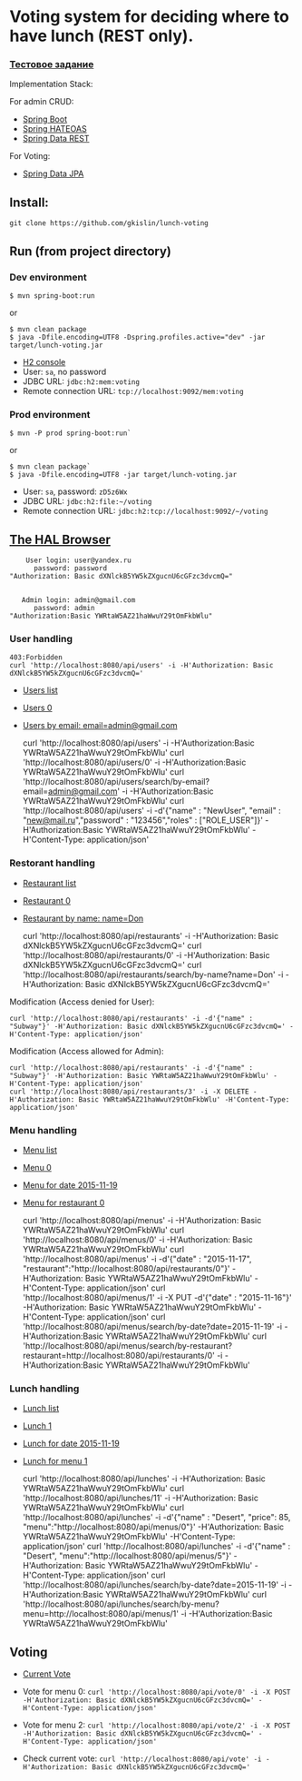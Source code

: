 Voting system for deciding where to have lunch (REST only).
==================

### <a href="https://gist.github.com/juozapas/f20b55e4568d7f5c63b1">Тестовое задание</a>

Implementation Stack:

For admin CRUD:
- <a href="http://projects.spring.io/spring-boot/">Spring Boot</a>
- <a href="http://projects.spring.io/spring-hateoas/">Spring HATEOAS</a>
- <a href="http://projects.spring.io/spring-data-rest/">Spring Data REST</a>

For Voting:
- <a href="http://projects.spring.io/spring-data-jpa/">Spring Data JPA</a>

## Install:

    git clone https://github.com/gkislin/lunch-voting

## Run (from project directory)

### Dev environment

    $ mvn spring-boot:run

or

    $ mvn clean package
    $ java -Dfile.encoding=UTF8 -Dspring.profiles.active="dev" -jar target/lunch-voting.jar

- <a href="http://localhost:8082/">H2 console</a>
- User: `sa`, no password
- JDBC URL: `jdbc:h2:mem:voting`
- Remote connection URL: `tcp://localhost:9092/mem:voting`

### Prod environment

    $ mvn -P prod spring-boot:run`

or

    $ mvn clean package`
    $ java -Dfile.encoding=UTF8 -jar target/lunch-voting.jar

- User: `sa`, password: `zD5z6Wx`
- JDBC URL: `jdbc:h2:file:~/voting`
- Remote connection URL: `jdbc:h2:tcp://localhost:9092/~/voting`

## <a href="http://localhost:8080/api">The HAL Browser</a>

        User login: user@yandex.ru
          password: password
    "Authorization: Basic dXNlckB5YW5kZXgucnU6cGFzc3dvcmQ="


       Admin login: admin@gmail.com
          password: admin
    "Authorization:Basic YWRtaW5AZ21haWwuY29tOmFkbWlu"

### User handling

    403:Forbidden
    curl 'http://localhost:8080/api/users' -i -H'Authorization: Basic dXNlckB5YW5kZXgucnU6cGFzc3dvcmQ='

- <a href="http://localhost:8080/api/users">Users list</a>
- <a href="http://localhost:8080/api/users/0">Users 0</a>
- <a href="http://localhost:8080/api/users/search/by-email?email=admin@gmail.com">Users by email: email=admin@gmail.com</a>


    curl 'http://localhost:8080/api/users' -i -H'Authorization:Basic YWRtaW5AZ21haWwuY29tOmFkbWlu'
    curl 'http://localhost:8080/api/users/0' -i -H'Authorization:Basic YWRtaW5AZ21haWwuY29tOmFkbWlu'
    curl 'http://localhost:8080/api/users/search/by-email?email=admin@gmail.com' -i -H'Authorization:Basic YWRtaW5AZ21haWwuY29tOmFkbWlu'
    curl 'http://localhost:8080/api/users' -i -d'{"name" : "NewUser", "email" : "new@mail.ru","password" : "123456","roles" : ["ROLE_USER"]}' -H'Authorization:Basic YWRtaW5AZ21haWwuY29tOmFkbWlu' -H'Content-Type: application/json'

### Restorant handling

- <a href="http://localhost:8080/api/restaurants">Restaurant list</a>
- <a href="http://localhost:8080/api/restaurants/0">Restaurant 0</a>
- <a href="http://localhost:8080/api/restaurants/search/by-name?name=Don">Restaurant by name: name=Don</a>


    curl 'http://localhost:8080/api/restaurants' -i -H'Authorization: Basic dXNlckB5YW5kZXgucnU6cGFzc3dvcmQ='
    curl 'http://localhost:8080/api/restaurants/0' -i -H'Authorization: Basic dXNlckB5YW5kZXgucnU6cGFzc3dvcmQ='
    curl 'http://localhost:8080/api/restaurants/search/by-name?name=Don' -i -H'Authorization: Basic dXNlckB5YW5kZXgucnU6cGFzc3dvcmQ='

Modification (Access denied for User):

    curl 'http://localhost:8080/api/restaurants' -i -d'{"name" : "Subway"}' -H'Authorization: Basic dXNlckB5YW5kZXgucnU6cGFzc3dvcmQ=' -H'Content-Type: application/json'

Modification (Access allowed for Admin):

    curl 'http://localhost:8080/api/restaurants' -i -d'{"name" : "Subway"}' -H'Authorization: Basic YWRtaW5AZ21haWwuY29tOmFkbWlu' -H'Content-Type: application/json'
    curl 'http://localhost:8080/api/restaurants/3' -i -X DELETE -H'Authorization: Basic YWRtaW5AZ21haWwuY29tOmFkbWlu' -H'Content-Type: application/json'

### Menu handling

- <a href="http://localhost:8080/api/menus">Menu list</a>
- <a href="http://localhost:8080/api/menus/0">Menu 0</a>
- <a href="http://localhost:8080/api/menus/search/by-date?date=2015-11-19">Menu for date 2015-11-19</a>
- <a href="http://localhost:8080/api/menus/search/by-restaurant?restaurant=http://localhost:8080/api/restaurants/0">Menu for restaurant 0</a>


    curl 'http://localhost:8080/api/menus' -i -H'Authorization: Basic YWRtaW5AZ21haWwuY29tOmFkbWlu'
    curl 'http://localhost:8080/api/menus/0' -i -H'Authorization: Basic YWRtaW5AZ21haWwuY29tOmFkbWlu'
    curl 'http://localhost:8080/api/menus' -i -d'{"date" : "2015-11-17", "restaurant":"http://localhost:8080/api/restaurants/0"}' -H'Authorization: Basic YWRtaW5AZ21haWwuY29tOmFkbWlu' -H'Content-Type: application/json'
    curl 'http://localhost:8080/api/menus/1' -i -X PUT -d'{"date" : "2015-11-16"}' -H'Authorization: Basic YWRtaW5AZ21haWwuY29tOmFkbWlu' -H'Content-Type: application/json'
    curl 'http://localhost:8080/api/menus/search/by-date?date=2015-11-19' -i -H'Authorization:Basic YWRtaW5AZ21haWwuY29tOmFkbWlu'
    curl 'http://localhost:8080/api/menus/search/by-restaurant?restaurant=http://localhost:8080/api/restaurants/0' -i -H'Authorization:Basic YWRtaW5AZ21haWwuY29tOmFkbWlu'

### Lunch handling
- <a href="http://localhost:8080/api/lunches">Lunch list</a>
- <a href="http://localhost:8080/api/lunches/1">Lunch 1</a>
- <a href="http://localhost:8080/api/lunches/search/by-date?date=2015-11-19">Lunch for date 2015-11-19</a>
- <a href="http://localhost:8080/api/lunches/search/by-menu?menu=http://localhost:8080/api/menus/1">Lunch for menu 1</a>


    curl 'http://localhost:8080/api/lunches' -i -H'Authorization: Basic YWRtaW5AZ21haWwuY29tOmFkbWlu'
    curl 'http://localhost:8080/api/lunches/11' -i -H'Authorization: Basic YWRtaW5AZ21haWwuY29tOmFkbWlu'
    curl 'http://localhost:8080/api/lunches' -i -d'{"name" : "Desert", "price": 85, "menu":"http://localhost:8080/api/menus/0"}' -H'Authorization: Basic YWRtaW5AZ21haWwuY29tOmFkbWlu' -H'Content-Type: application/json'
    curl 'http://localhost:8080/api/lunches' -i -d'{"name" : "Desert", "menu":"http://localhost:8080/api/menus/5"}' -H'Authorization: Basic YWRtaW5AZ21haWwuY29tOmFkbWlu' -H'Content-Type: application/json'
    curl 'http://localhost:8080/api/lunches/search/by-date?date=2015-11-19' -i -H'Authorization:Basic YWRtaW5AZ21haWwuY29tOmFkbWlu'
    curl 'http://localhost:8080/api/lunches/search/by-menu?menu=http://localhost:8080/api/menus/1' -i -H'Authorization:Basic YWRtaW5AZ21haWwuY29tOmFkbWlu'

## Voting
- <a href="http://localhost:8080/api/vote">Current Vote</a>

- Vote for menu 0: `curl 'http://localhost:8080/api/vote/0' -i -X POST -H'Authorization: Basic dXNlckB5YW5kZXgucnU6cGFzc3dvcmQ=' -H'Content-Type: application/json'`
- Vote for menu 2: `curl 'http://localhost:8080/api/vote/2' -i -X POST -H'Authorization: Basic dXNlckB5YW5kZXgucnU6cGFzc3dvcmQ=' -H'Content-Type: application/json'`
- Check current vote: `curl 'http://localhost:8080/api/vote' -i -H'Authorization: Basic dXNlckB5YW5kZXgucnU6cGFzc3dvcmQ='`
